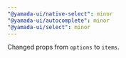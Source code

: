 ```yaml
---
"@yamada-ui/native-select": minor
"@yamada-ui/autocomplete": minor
"@yamada-ui/select": minor
---
```


Changed props from `options` to `items`.
